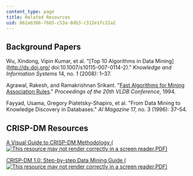 ```yaml
---
content_type: page
title: Related Resources
uid: 862ab386-76b5-c53a-8db3-c312e1fc22a2
---
```


Background Papers
-----------------

Wu, Xindong, Vipin Kumar, et al. "[Top 10 Algorithms in Data Mining](http://dx.doi.org/ doi:10.1007/s10115-007-0114-2)." _Knowledge and Information Systems_ 14, no. 1 (2008): 1–37.

Agrawal, Rakesh, and Ramakrishnan Srikant. "[Fast Algorithms for Mining Association Rules](http://citeseerx.ist.psu.edu/viewdoc/summary?doi=10.1.1.219.6784)." _Proceedings of the 20th VLDB Conference_, 1994.

Fayyad, Usama, Gregory Piatetsky-Shapiro, et al. "From Data Mining to Knowledge Discovery in Databases." _AI Magazine_ 17, no. 3 (1996): 37–54.

CRISP-DM Resources
------------------

[A Visual Guide to CRISP-DM Methodology (![This resource may not render correctly in a screen reader.](/images/inacessible.gif)PDF)](http://exde.files.wordpress.com/2009/03/crisp_visualguide.pdf)

[CRISP-DM 1.0: Step-by-step Data Mining Guide (![This resource may not render correctly in a screen reader.](/images/inacessible.gif)PDF)](ftp://ftp.software.ibm.com/software/analytics/spss/support/Modeler/Documentation/14/UserManual/CRISP-DM.pdf)